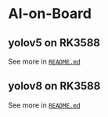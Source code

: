 # AI-on-Board

## yolov5 on RK3588

See more in [`README.md`](Rockchip/cpp/yolov5/README.md)

## yolov8 on RK3588

See more in [`README.md`](Rockchip/python/yolov8/README.md)
